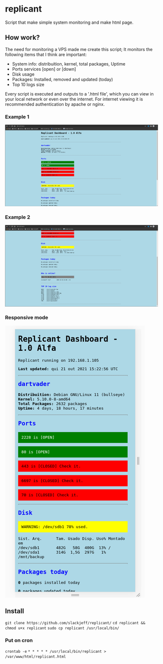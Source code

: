 # replicant
Script that make simple system monitoring and make html page.

## How work?

The need for monitoring a VPS made me create this script;
It monitors the following items that I think are important:

* System info: distribuition, kernel, total packages, Uptime
* Ports services [open] or [down]
* Disk usage
* Packages: Installed, removed and updated (today)
* Top 10 logs size

Every script is executed and outputs to a '.html file', which you can view in your local network or even over the internet.
For internet viewing it is recommended authentication by apache or nginx.

### Example 1
![screen 1](screen/page1.png)

### Example 2
![screen 2](screen/page2.png)

### Responsive mode
![screen 3](screen/page3.png)

## Install
`git clone https://github.com/slackjeff/replicant/`
`cd replicant && chmod u+x replicant`
`sudo cp replicant /usr/local/bin/`

### Put on cron
`crontab -e`
`* * * * * /usr/local/bin/replicant > /var/www/html/replicant.html`
